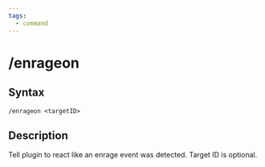 ```yaml
---
tags:
  - command
---
```


# /enrageon

## Syntax

<!--cmd-syntax-start-->
```eqcommand
/enrageon <targetID>
```
<!--cmd-syntax-end-->

## Description

<!--cmd-desc-start-->
Tell plugin to react like an enrage event was detected. Target ID is optional.
<!--cmd-desc-end-->
